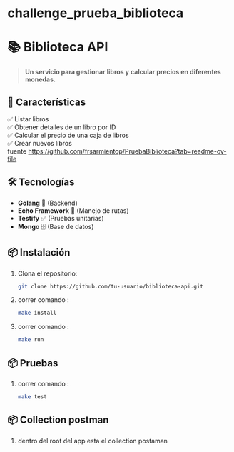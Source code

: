 # challenge_prueba_biblioteca
# 📚 Biblioteca API

> **Un servicio para gestionar libros y calcular precios en diferentes monedas.**

## 🚀 Características  
✅ Listar libros  
✅ Obtener detalles de un libro por ID  
✅ Calcular el precio de una caja de libros  
✅ Crear nuevos libros  
fuente https://github.com/frsarmientop/PruebaBiblioteca?tab=readme-ov-file

## 🛠️ Tecnologías  
- **Golang** 🦫 (Backend)  
- **Echo Framework** 🚀 (Manejo de rutas)  
- **Testify** ✅ (Pruebas unitarias)  
- **Mongo** 🗄️ (Base de datos)  

## 📦 Instalación  

1. Clona el repositorio:  
   ```sh
   git clone https://github.com/tu-usuario/biblioteca-api.git
   
2. correr comando :  
   ```sh
   make install

3. correr comando :  
   ```sh
   make run

## 📦 Pruebas  
1. correr comando :  
   ```sh
   make test

## 📦 Collection postman  
1. dentro del root del app esta el collection postaman
